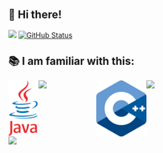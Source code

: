 ## 👋 Hi there!

<a href="https://github.com/rengetsu"><img src="https://github-readme-stats.vercel.app/api/top-langs/?username=rengetsu&theme=dafaultt&hide=blade,css" /></a>&nbsp;[![GitHub Status](https://github-readme-stats.vercel.app/api?username=rengetsu&&show_icons=true&theme=default&line_height=27)](https://maxbase.org)

## 📚 I am familiar with this:

<img align="left" src="https://github.com/Alaamimi/Alaamimi/blob/main/Src/1200px-Java_Logo.svg.png" width="60"/>
<img align="left" src="https://i.ibb.co/7Y1Km6Y/php.png" width="115"/>
<img align="left" src="https://github.com/Alaamimi/Alaamimi/blob/main/Src/1200px-ISO_C%2B%2B_Logo.svg.png" width="100"/>
<img align="left" src="https://i.ibb.co/pjwf1VB/unity-logo.png" width="115"/>
<img align="left" src="https://i.ibb.co/1rtWX0F/OpenGL.png" width="270"/>
